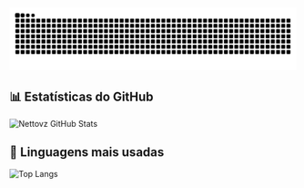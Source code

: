 

<picture>
  <source media="(prefers-color-scheme: dark)" srcset="https://raw.githubusercontent.com/Nettovz/Nettovz/output/github-contribution-grid-snake-dark.svg">
  <source media="(prefers-color-scheme: light)" srcset="https://raw.githubusercontent.com/Nettovz/Nettovz/output/github-contribution-grid-snake.svg">
  <img alt="github contribution grid snake animation" src="https://raw.githubusercontent.com/Nettovz/Nettovz/output/github-contribution-grid-snake.svg">
</picture>


## 📊 Estatísticas do GitHub

![Nettovz GitHub Stats](https://github-readme-stats.vercel.app/api?username=Nettovz&show_icons=true&theme=radical)

## 🧠 Linguagens mais usadas

![Top Langs](https://github-readme-stats.vercel.app/api/top-langs/?username=Nettovz&layout=compact&theme=radical)